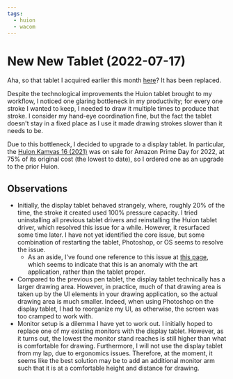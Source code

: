 ```yaml
---
tags:
  - huion
  - wacom
---
```


# New New Tablet (2022-07-17)

Aha, so that tablet I acquired earlier this month [here](2022-07-04_new-tablet.md)? It has been replaced.

Despite the technological improvements the Huion tablet brought to my workflow, I noticed one glaring bottleneck in my productivity; for every one stroke I wanted to keep, I needed to draw it multiple times to produce that stroke. I consider my hand-eye coordination fine, but the fact the tablet doesn't stay in a fixed place as I use it made drawing strokes slower than it needs to be.

Due to this bottleneck, I decided to upgrade to a display tablet. In particular, the [Huion Kamvas 16 (2021)](https://www.amazon.com/gp/product/B08M5Y8VJC/) was on sale for Amazon Prime Day for 2022, at 75% of its original cost (the lowest to date), so I ordered one as an upgrade to the prior Huion.

## Observations

- Initially, the display tablet behaved strangely, where, roughly 20% of the time, the stroke it created used 100% pressure capacity. I tried uninstalling all previous tablet drivers and reinstalling the Huion tablet driver, which resolved this issue for a while. However, it resurfaced some time later. I have not yet identified the core issue, but some combination of restarting the tablet, Photoshop, or OS seems to resolve the issue.
  - As an aside, I've found one reference to this issue at [this page](https://www.reddit.com/r/huion/comments/ldxe5n/), which seems to indicate that this is an anomaly with the art application, rather than the tablet proper.
- Compared to the previous pen tablet, the display tablet technically has a larger drawing area. However, in practice, much of that drawing area is taken up by the UI elements in your drawing application, so the actual drawing area is much smaller. Indeed, when using Photoshop on the display tablet, I had to reorganize my UI, as otherwise, the screen was too cramped to work with.
- Monitor setup is a dilemma I have yet to work out. I initially hoped to replace one of my existing monitors with the display tablet. However, as it turns out, the lowest the monitor stand reaches is still higher than what is comfortable for drawing. Furthermore, I will not use the display tablet from my lap, due to ergonomics issues. Therefore, at the moment, it seems like the best solution may be to add an additional monitor arm such that it is at a comfortable height and distance for drawing.
